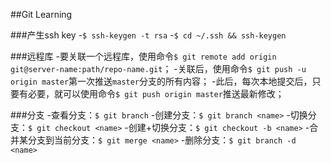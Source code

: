 ##Git Learning

###产生ssh key
-`$ ssh-keygen -t rsa`
-`$ cd ~/.ssh && ssh-keygen`

###远程库
-要关联一个远程库，使用命令`$ git remote add origin git@server-name:path/repo-name.git`；
-关联后，使用命令`$ git push -u origin master`第一次推送`master`分支的所有内容；
-此后，每次本地提交后，只要有必要，就可以使用命令`$ git push origin master`推送最新修改；

###分支
-查看分支：`$ git branch`
-创建分支：`$ git branch <name>`
-切换分支：`$ git checkout <name>`
-创建+切换分支：`$ git checkout -b <name>`
-合并某分支到当前分支：`$ git merge <name>`
-删除分支：`$ git branch -d <name>`